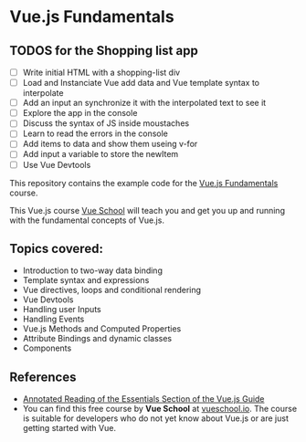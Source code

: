 # Vue.js Fundamentals

## TODOS for the Shopping list app

- [ ] Write initial HTML with a shopping-list div
- [ ] Load and Instanciate Vue add data and Vue template syntax to interpolate
- [ ] Add an input an synchronize it with the interpolated text to see it
- [ ] Explore the app in the console
- [ ] Discuss the syntax of JS inside moustaches
- [ ] Learn to read the errors in the console
- [ ] Add items to data and show them useing v-for
- [ ] Add input a variable to store the newItem
- [ ] Use Vue Devtools

This repository contains the example code for the [Vue.js Fundamentals](https://vueschool.io/courses/vuejs-fundamentals) course.

This Vue.js course [Vue School](https://vueschool.io/courses/vuejs-fundamentals) will teach you and get you up and running with the fundamental concepts of Vue.js. 

## Topics covered:

- Introduction to two-way data binding
- Template syntax and expressions
- Vue directives, loops and conditional rendering
- Vue Devtools
- Handling user Inputs
- Handling Events
- Vue.js Methods and Computed Properties
- Attribute Bindings and dynamic classes
- Components


##  References

- [Annotated Reading of the Essentials Section of the Vue.js Guide](https://crguezl.github.io/learning-vue-geting-started-guide)
- You can find this free course by **Vue School** at [vueschool.io](https://vueschool.io/courses/vuejs-fundamentals). The course is suitable for developers who do not yet know about Vue.js or are just getting started with Vue.

